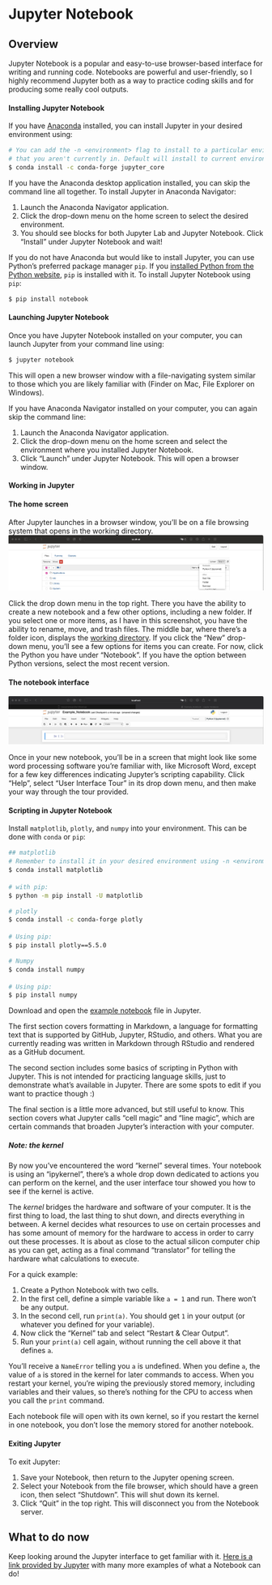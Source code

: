 Jupyter Notebook
================

## Overview

Jupyter Notebook is a popular and easy-to-use browser-based interface
for writing and running code. Notebooks are powerful and user-friendly,
so I highly recommend Jupyter both as a way to practice coding skills
and for producing some really cool outputs.

#### Installing Jupyter Notebook

If you have [Anaconda](Anaconda.md) installed, you can install Jupyter
in your desired environment using:

``` bash
# You can add the -n <environment> flag to install to a particular environment
# that you aren't currently in. Default will install to current environment.
$ conda install -c conda-forge jupyter_core
```

If you have the Anaconda desktop application installed, you can skip the
command line all together. To install Jupyter in Anaconda Navigator:

1.  Launch the Anaconda Navigator application.
2.  Click the drop-down menu on the home screen to select the desired
    environment.
3.  You should see blocks for both Jupyter Lab and Jupyter Notebook.
    Click “Install” under Jupyter Notebook and wait!

If you do not have Anaconda but would like to install Jupyter, you can
use Python’s preferred package manager `pip`. If you [installed Python
from the Python website](https://www.python.org/downloads/), `pip` is
installed with it. To install Jupyter Notebook using `pip`:

``` bash
$ pip install notebook
```

#### Launching Jupyter Notebook

Once you have Jupyter Notebook installed on your computer, you can
launch Jupyter from your command line using:

``` bash
$ jupyter notebook
```

This will open a new browser window with a file-navigating system
similar to those which you are likely familiar with (Finder on Mac, File
Explorer on Windows).

If you have Anaconda Navigator installed on your computer, you can again
skip the command line:

1.  Launch the Anaconda Navigator application.
2.  Click the drop-down menu on the home screen and select the
    environment where you installed Jupyter Notebook.
3.  Click “Launch” under Jupyter Notebook. This will open a browser
    window.

#### Working in Jupyter

#### The home screen

After Jupyter launches in a browser window, you’ll be on a file browsing
system that opens in the working directory.
![](imgs/New_Notebook.jpg)<!-- -->

Click the drop down menu in the top right. There you have the ability to
create a new notebook and a few other options, including a new folder.
If you select one or more items, as I have in this screenshot, you have
the ability to rename, move, and trash files. The middle bar, where
there’s a folder icon, displays the [working
directory]('The_Command_Line_and_Vim.md'). If you click the “New”
drop-down menu, you’ll see a few options for items you can create. For
now, click the Python you have under “Notebook”. If you have the option
between Python versions, select the most recent version.

#### The notebook interface

![](imgs/Example_Notebook.jpg)<!-- -->

Once in your new notebook, you’ll be in a screen that might look like
some word processing software you’re familiar with, like Microsoft Word,
except for a few key differences indicating Jupyter’s scripting
capability. Click “Help”, select “User Interface Tour” in its drop down
menu, and then make your way through the tour provided.

#### Scripting in Jupyter Notebook

Install `matplotlib`, `plotly`, and `numpy` into your environment. This
can be done with `conda` or `pip`:

``` bash
## matplotlib
# Remember to install it in your desired environment using -n <environment>
$ conda install matplotlib

# with pip:
$ python -m pip install -U matplotlib
```

``` bash
# plotly
$ conda install -c conda-forge plotly

# Using pip:
$ pip install plotly==5.5.0
```

``` bash
# Numpy
$ conda install numpy

# Using pip:
$ pip install numpy
```

Download and open the [example notebook]('Example_Notebook.ipynb') file
in Jupyter.

The first section covers formatting in Markdown, a language for
formatting text that is supported by GitHub, Jupyter, RStudio, and
others. What you are currently reading was written in Markdown through
RStudio and rendered as a GitHub document.

The second section includes some basics of scripting in Python with
Jupyter. This is not intended for practicing language skills, just to
demonstrate what’s available in Jupyter. There are some spots to edit if
you want to practice though :)

The final section is a little more advanced, but still useful to know.
This section covers what Jupyter calls “cell magic” and “line magic”,
which are certain commands that broaden Jupyter’s interaction with your
computer.

##### Note: the kernel

By now you’ve encountered the word “kernel” several times. Your notebook
is using an “ipykernel”, there’s a whole drop down dedicated to actions
you can perform on the kernel, and the user interface tour showed you
how to see if the kernel is active.

The *kernel* bridges the hardware and software of your computer. It is
the first thing to load, the last thing to shut down, and directs
everything in between. A kernel decides what resources to use on certain
processes and has some amount of memory for the hardware to access in
order to carry out these processes. It is about as close to the actual
silicon computer chip as you can get, acting as a final command
“translator” for telling the hardware what calculations to execute.

For a quick example:

1.  Create a Python Notebook with two cells.
2.  In the first cell, define a simple variable like `a = 1` and run.
    There won’t be any output.
3.  In the second cell, run `print(a)`. You should get `1` in your
    output (or whatever you defined for your variable).
4.  Now click the “Kernel” tab and select “Restart & Clear Output”.
5.  Run your `print(a)` cell again, without running the cell above it
    that defines `a`.

You’ll receive a `NameError` telling you `a` is undefined. When you
define `a`, the value of `a` is stored in the kernel for later commands
to access. When you restart your kernel, you’re wiping the previously
stored memory, including variables and their values, so there’s nothing
for the CPU to access when you call the `print` command.

Each notebook file will open with its own kernel, so if you restart the
kernel in one notebook, you don’t lose the memory stored for another
notebook.

#### Exiting Jupyter

To exit Jupyter:

1.  Save your Notebook, then return to the Jupyter opening screen.
2.  Select your Notebook from the file browser, which should have a
    green icon, then select “Shutdown”. This will shut down its kernel.
3.  Click “Quit” in the top right. This will disconnect you from the
    Notebook server.

## What to do now

Keep looking around the Jupyter interface to get familiar with it. [Here
is a link provided by
Jupyter](https://hub.gke2.mybinder.org/user/ipython-ipython-in-depth-e7qwvcuj/notebooks/binder/Index.ipynb)
with many more examples of what a Notebook can do!
